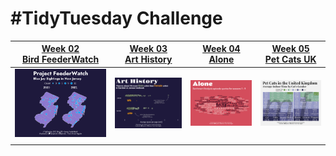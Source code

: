 # #TidyTuesday Challenge 

<!-- table header, followed by pictures link -->

| [Week 02<br>Bird FeederWatch](https://github.com/poncest/tidytuesday/tree/main/2023/Week_02)    |  [Week 03<br>Art History](https://github.com/poncest/tidytuesday/tree/main/2023/Week_03)   |   [Week 04<br>Alone](https://github.com/poncest/tidytuesday/tree/main/2023/Week_04)   |  [Week 05<br>Pet Cats UK](https://github.com/poncest/tidytuesday/tree/main/2023/Week_05)                                                            |
|:----------------:|:----------------:|:----------------:|:----------------:|
| ![](Week_02/2023_02.png "Week 02")  | ![](Week_03/2023_03.png "Week 03")   |  ![](Week_04/2023_04.png "Week 04")  |  ![](Week_05/2023_05.png "Week 05")     |                                                                                                                                            |                                                                                                                                                                                                                             |                                                                                                                                                                                                                             |
|                                                                                                                                                                                                                                             |                                                                                                                                                                                                                                             |                                                                                                                                                                                                                             |                                                                                                                                                                     
 
